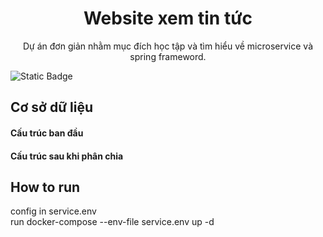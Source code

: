<h1 align="center" id="title">Website xem tin tức</h1>
<p id="description" align="center">Dự án đơn giản nhằm mục đích học tập và tìm hiểu về microservice và spring frameword.</p>
<img alt="Static Badge" align="center" src="https://img.shields.io/badge/Spring_Boot-6DB33F?style=for-the-badge&logo=spring-boot&logoColor=white">
<h2>Cơ sở dữ liệu</h2>
<h4>Cấu trúc ban đầu</h4>
<h4>Cấu trúc sau khi phân chia</h4>
<h2>How to run</h2>
config in service.env <br>
run docker-compose --env-file service.env up -d
